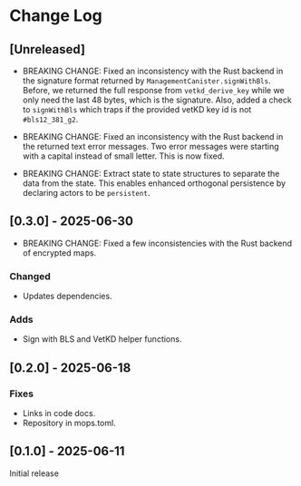 # Change Log

## [Unreleased]

- BREAKING CHANGE: Fixed an inconsistency with the Rust backend in the signature format returned by `ManagementCanister.signWithBls`. Before, we returned the full response from `vetkd_derive_key` while we only need the last 48 bytes, which is the signature. Also, added a check to `signWithBls` which traps if the provided vetKD key id is not `#bls12_381_g2`.

- BREAKING CHANGE: Fixed an inconsistency with the Rust backend in the returned text error messages. Two error messages were starting with a capital instead of small letter. This is now fixed.

- BREAKING CHANGE: Extract state to state structures to separate the data from the state. This enables enhanced orthogonal persistence by declaring actors to be `persistent`.

## [0.3.0] - 2025-06-30

- BREAKING CHANGE: Fixed a few inconsistencies with the Rust backend of encrypted maps. 

### Changed

- Updates dependencies.

### Adds
- Sign with BLS and VetKD helper functions.

## [0.2.0] - 2025-06-18

### Fixes
- Links in code docs.
- Repository in mops.toml.

## [0.1.0] - 2025-06-11

Initial release